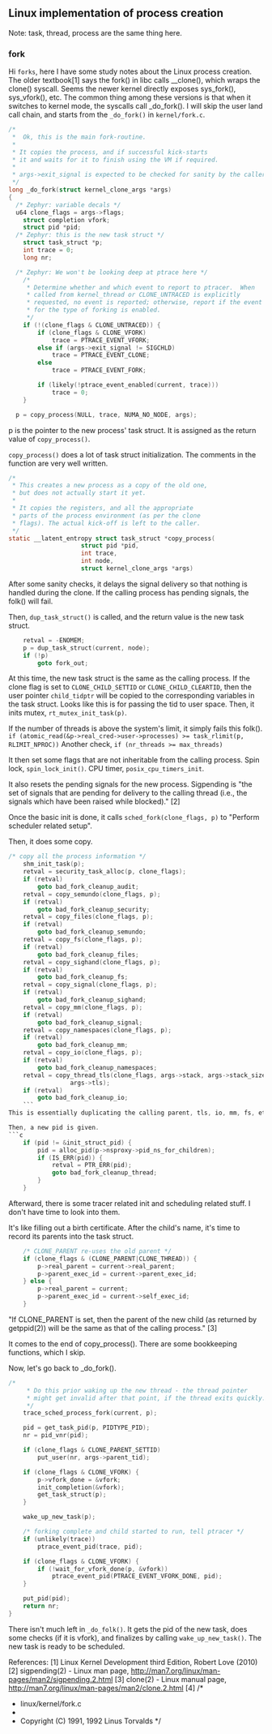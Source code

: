 ## Linux implementation of process creation

Note: task, thread, process are the same thing here.

### fork
Hi `forks`, here I have some study notes about the Linux process creation.
The older textbook[1] says the fork() in libc calls __clone(), which wraps the clone() syscall.
Seems the newer kernel directly exposes sys_fork(), sys_vfork(), etc.
The common thing among these versions is that when it switches to kernel mode, the syscalls call _do_fork().
I will skip the user land call chain, and starts from the `_do_fork()` in `kernel/fork.c`.

```c
/*
 *  Ok, this is the main fork-routine.
 *
 * It copies the process, and if successful kick-starts
 * it and waits for it to finish using the VM if required.
 *
 * args->exit_signal is expected to be checked for sanity by the caller.
 */
long _do_fork(struct kernel_clone_args *args)
{
  /* Zephyr: variable decals */
  u64 clone_flags = args->flags;
	struct completion vfork;
	struct pid *pid;
  /* Zephyr: this is the new task struct */
	struct task_struct *p;
	int trace = 0;
	long nr;

  /* Zephyr: We won't be looking deep at ptrace here */
	/*
	 * Determine whether and which event to report to ptracer.  When
	 * called from kernel_thread or CLONE_UNTRACED is explicitly
	 * requested, no event is reported; otherwise, report if the event
	 * for the type of forking is enabled.
	 */
	if (!(clone_flags & CLONE_UNTRACED)) {
		if (clone_flags & CLONE_VFORK)
			trace = PTRACE_EVENT_VFORK;
		else if (args->exit_signal != SIGCHLD)
			trace = PTRACE_EVENT_CLONE;
		else
			trace = PTRACE_EVENT_FORK;

		if (likely(!ptrace_event_enabled(current, trace)))
			trace = 0;
	}

  p = copy_process(NULL, trace, NUMA_NO_NODE, args);
```

p is the pointer to the new process' task struct.
It is assigned as the return value of `copy_process()`.

`copy_process()` does a lot of task struct initialization. 
The comments in the function are very well written.
```c
/*
 * This creates a new process as a copy of the old one,
 * but does not actually start it yet.
 *
 * It copies the registers, and all the appropriate
 * parts of the process environment (as per the clone
 * flags). The actual kick-off is left to the caller.
 */
static __latent_entropy struct task_struct *copy_process(
					struct pid *pid,
					int trace,
					int node,
					struct kernel_clone_args *args)
```

After some sanity checks, it delays the signal delivery so that nothing is handled during the clone.
If the calling process has pending signals, the folk() will fail.

Then, `dup_task_struct()` is called, and the return value is the new task struct.
```c
	retval = -ENOMEM;
	p = dup_task_struct(current, node);
	if (!p)
		goto fork_out;
```

At this time, the new task struct is the same as the calling process.
If the clone flag is set to `CLONE_CHILD_SETTID` or `CLONE_CHILD_CLEARTID`, then the user pointer `child_tidptr` will be copied to the corresponding variables in the task struct.
Looks like this is for passing the tid to user space.
Then, it inits mutex, `rt_mutex_init_task(p)`.

If the number of threads is above the system's limit, it simply fails this folk().
`if (atomic_read(&p->real_cred->user->processes) >= task_rlimit(p, RLIMIT_NPROC))`
Another check,
`if (nr_threads >= max_threads)`

It then set some flags that are not inheritable from the calling process.
Spin lock, `spin_lock_init()`.
CPU timer, `posix_cpu_timers_init`.

It also resets the pending signals for the new process.
Sigpending is "the set of signals that are pending for delivery to the calling thread (i.e., the signals which have been raised while blocked)." [2]

Once the basic init is done, it calls `sched_fork(clone_flags, p)` to "Perform scheduler related setup".

Then, it does some copy.
```c
/* copy all the process information */
	shm_init_task(p);
	retval = security_task_alloc(p, clone_flags);
	if (retval)
		goto bad_fork_cleanup_audit;
	retval = copy_semundo(clone_flags, p);
	if (retval)
		goto bad_fork_cleanup_security;
	retval = copy_files(clone_flags, p);
	if (retval)
		goto bad_fork_cleanup_semundo;
	retval = copy_fs(clone_flags, p);
	if (retval)
		goto bad_fork_cleanup_files;
	retval = copy_sighand(clone_flags, p);
	if (retval)
		goto bad_fork_cleanup_fs;
	retval = copy_signal(clone_flags, p);
	if (retval)
		goto bad_fork_cleanup_sighand;
	retval = copy_mm(clone_flags, p);
	if (retval)
		goto bad_fork_cleanup_signal;
	retval = copy_namespaces(clone_flags, p);
	if (retval)
		goto bad_fork_cleanup_mm;
	retval = copy_io(clone_flags, p);
	if (retval)
		goto bad_fork_cleanup_namespaces;
	retval = copy_thread_tls(clone_flags, args->stack, args->stack_size, p,
				 args->tls);
	if (retval)
		goto bad_fork_cleanup_io;
    ```
This is essentially duplicating the calling parent, tls, io, mm, fs, etc.

Then, a new pid is given.
```c
	if (pid != &init_struct_pid) {
		pid = alloc_pid(p->nsproxy->pid_ns_for_children);
		if (IS_ERR(pid)) {
			retval = PTR_ERR(pid);
			goto bad_fork_cleanup_thread;
		}
	}
  ```
  
Afterward, there is some tracer related init and scheduling related stuff.
I don't have time to look into them.

It's like filling out a birth certificate. 
After the child's name, it's time to record its parents into the task struct.
```c
	/* CLONE_PARENT re-uses the old parent */
	if (clone_flags & (CLONE_PARENT|CLONE_THREAD)) {
		p->real_parent = current->real_parent;
		p->parent_exec_id = current->parent_exec_id;
	} else {
		p->real_parent = current;
		p->parent_exec_id = current->self_exec_id;
	}
```

"If CLONE_PARENT is set, then the parent of the new child (as returned by getppid(2)) will be the same as that of the calling process." [3]

It comes to the end of copy_process().
There are some bookkeeping functions, which I skip.

Now, let's go back to _do_fork().
```c
/*
	 * Do this prior waking up the new thread - the thread pointer
	 * might get invalid after that point, if the thread exits quickly.
	 */
	trace_sched_process_fork(current, p);

	pid = get_task_pid(p, PIDTYPE_PID);
	nr = pid_vnr(pid);

	if (clone_flags & CLONE_PARENT_SETTID)
		put_user(nr, args->parent_tid);

	if (clone_flags & CLONE_VFORK) {
		p->vfork_done = &vfork;
		init_completion(&vfork);
		get_task_struct(p);
	}

	wake_up_new_task(p);

	/* forking complete and child started to run, tell ptracer */
	if (unlikely(trace))
		ptrace_event_pid(trace, pid);

	if (clone_flags & CLONE_VFORK) {
		if (!wait_for_vfork_done(p, &vfork))
			ptrace_event_pid(PTRACE_EVENT_VFORK_DONE, pid);
	}

	put_pid(pid);
	return nr;
}
```

There isn't much left in `_do_folk()`.
It gets the pid of the new task, does some checks (if it is vfork), and finalizes by calling `wake_up_new_task()`.
The new task is ready to be scheduled.

References:
[1] Linux Kernel Development third Edition, Robert Love (2010) 
[2] sigpending(2) - Linux man page, http://man7.org/linux/man-pages/man2/sigpending.2.html
[3] clone(2) - Linux manual page, http://man7.org/linux/man-pages/man2/clone.2.html
[4]
/*
 *  linux/kernel/fork.c
 *
 *  Copyright (C) 1991, 1992  Linus Torvalds
 */
